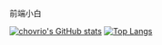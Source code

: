 <!---
chovrio/chovrio is a ✨ special ✨ repository because its `README.md` (this file) appears on your GitHub profile.
You can click the Preview link to take a look at your changes.
--->
前端小白



[![chovrio's GitHub stats](https://github-readme-stats.vercel.app/api?username=chovrio)](https://github.com/chovrio/github-readme-stats)
[![Top Langs](https://github-readme-stats.vercel.app/api/top-langs/?username=chovrio)](https://github.com/chovrio/github-readme-stats)
